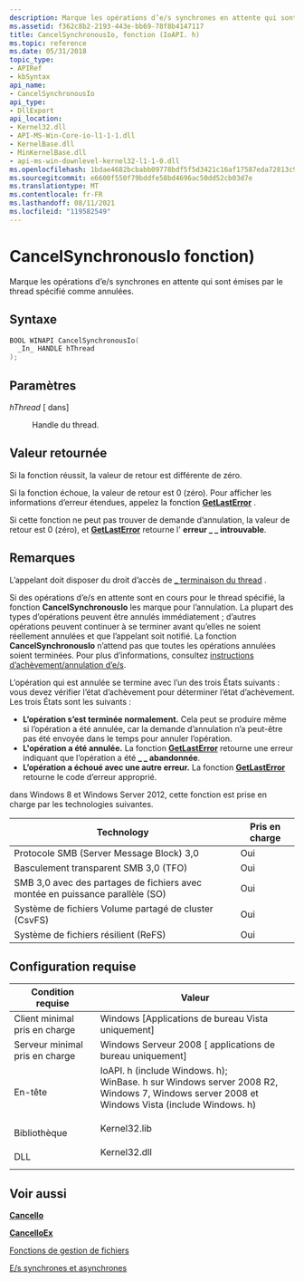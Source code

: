 ```yaml
---
description: Marque les opérations d’e/s synchrones en attente qui sont émises par le thread spécifié comme annulées.
ms.assetid: f362c8b2-2193-443e-bb69-78f8b4147117
title: CancelSynchronousIo, fonction (IoAPI. h)
ms.topic: reference
ms.date: 05/31/2018
topic_type:
- APIRef
- kbSyntax
api_name:
- CancelSynchronousIo
api_type:
- DllExport
api_location:
- Kernel32.dll
- API-MS-Win-Core-io-l1-1-1.dll
- KernelBase.dll
- MinKernelBase.dll
- api-ms-win-downlevel-kernel32-l1-1-0.dll
ms.openlocfilehash: 1bdae4682bcbabb09778bdf5f5d3421c16af17587eda72813c9103eb16f7037f
ms.sourcegitcommit: e6600f550f79bddfe58bd4696ac50dd52cb03d7e
ms.translationtype: MT
ms.contentlocale: fr-FR
ms.lasthandoff: 08/11/2021
ms.locfileid: "119582549"
---
```

# <a name="cancelsynchronousio-function"></a>CancelSynchronousIo fonction)

Marque les opérations d’e/s synchrones en attente qui sont émises par le thread spécifié comme annulées.

## <a name="syntax"></a>Syntaxe


```C++
BOOL WINAPI CancelSynchronousIo(
  _In_ HANDLE hThread
);
```



## <a name="parameters"></a>Paramètres

<dl> <dt>

*hThread* \[ dans\]
</dt> <dd>

Handle du thread.

</dd> </dl>

## <a name="return-value"></a>Valeur retournée

Si la fonction réussit, la valeur de retour est différente de zéro.

Si la fonction échoue, la valeur de retour est 0 (zéro). Pour afficher les informations d’erreur étendues, appelez la fonction [**GetLastError**](/windows/desktop/api/errhandlingapi/nf-errhandlingapi-getlasterror) .

Si cette fonction ne peut pas trouver de demande d’annulation, la valeur de retour est 0 (zéro), et [**GetLastError**](/windows/desktop/api/errhandlingapi/nf-errhandlingapi-getlasterror) retourne l' **erreur \_ \_ introuvable**.

## <a name="remarks"></a>Remarques

L’appelant doit disposer du droit d’accès de [ \_ terminaison du thread](/windows/desktop/ProcThread/thread-security-and-access-rights) .

Si des opérations d’e/s en attente sont en cours pour le thread spécifié, la fonction **CancelSynchronousIo** les marque pour l’annulation. La plupart des types d’opérations peuvent être annulés immédiatement ; d’autres opérations peuvent continuer à se terminer avant qu’elles ne soient réellement annulées et que l’appelant soit notifié. La fonction **CancelSynchronousIo** n’attend pas que toutes les opérations annulées soient terminées. Pour plus d’informations, consultez [instructions d’achèvement/annulation d’e/s](https://www.microsoft.com/whdc/driver/kernel/iocancel.mspx).

L’opération qui est annulée se termine avec l’un des trois États suivants : vous devez vérifier l’état d’achèvement pour déterminer l’état d’achèvement. Les trois États sont les suivants :

-   **L’opération s’est terminée normalement.** Cela peut se produire même si l’opération a été annulée, car la demande d’annulation n’a peut-être pas été envoyée dans le temps pour annuler l’opération.
-   **L'opération a été annulée.** La fonction [**GetLastError**](/windows/desktop/api/errhandlingapi/nf-errhandlingapi-getlasterror) retourne une erreur indiquant que l’opération a été **\_ \_ abandonnée**.
-   **L’opération a échoué avec une autre erreur.** La fonction [**GetLastError**](/windows/desktop/api/errhandlingapi/nf-errhandlingapi-getlasterror) retourne le code d’erreur approprié.

dans Windows 8 et Windows Server 2012, cette fonction est prise en charge par les technologies suivantes.



| Technology                                           | Pris en charge      |
|------------------------------------------------------|----------------|
| Protocole SMB (Server Message Block) 3,0<br/>   | Oui<br/> |
| Basculement transparent SMB 3,0 (TFO)<br/>        | Oui<br/> |
| SMB 3,0 avec des partages de fichiers avec montée en puissance parallèle (SO)<br/>   | Oui<br/> |
| Système de fichiers Volume partagé de cluster (CsvFS)<br/> | Oui<br/> |
| Système de fichiers résilient (ReFS)<br/>              | Oui<br/> |



 

## <a name="requirements"></a>Configuration requise



| Condition requise | Valeur |
|-------------------------------------|-------------------------------------------------------------------------------------------------------------------------------------------------------------------------------------------------------------------------------------------------------------------------|
| Client minimal pris en charge<br/> | Windows \[Applications de bureau Vista uniquement\]<br/>                                                                                                                                                                                                                          |
| Serveur minimal pris en charge<br/> | Windows Serveur 2008 \[ applications de bureau uniquement\]<br/>                                                                                                                                                                                                                    |
| En-tête<br/>                   | <dl> <dt>IoAPI. h (include Windows. h);</dt> <dt>WinBase. h sur Windows server 2008 R2, Windows 7, Windows server 2008 et Windows Vista (include Windows. h)</dt> </dl> |
| Bibliothèque<br/>                  | <dl> <dt>Kernel32.lib</dt> </dl>                                                                                                                                                                                 |
| DLL<br/>                      | <dl> <dt>Kernel32.dll</dt> </dl>                                                                                                                                                                                 |



## <a name="see-also"></a>Voir aussi

<dl> <dt>

[**CancelIo**](cancelio.md)
</dt> <dt>

[**CancelIoEx**](cancelioex-func.md)
</dt> <dt>

[Fonctions de gestion de fichiers](file-management-functions.md)
</dt> <dt>

[E/s synchrones et asynchrones](synchronous-and-asynchronous-i-o.md)
</dt> </dl>

 

